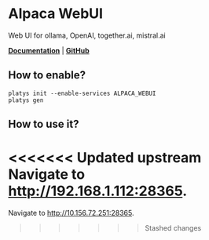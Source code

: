 # Alpaca WebUI

Web UI for ollama, OpenAI, together.ai, mistral.ai  

**[Documentation](https://github.com/mmo80/alpaca-webui)** | **[GitHub](https://github.com/mmo80/alpaca-webui)**

## How to enable?

```
platys init --enable-services ALPACA_WEBUI
platys gen
```

## How to use it?

<<<<<<< Updated upstream
Navigate to <http://192.168.1.112:28365>.
=======
Navigate to <http://10.156.72.251:28365>.
>>>>>>> Stashed changes
